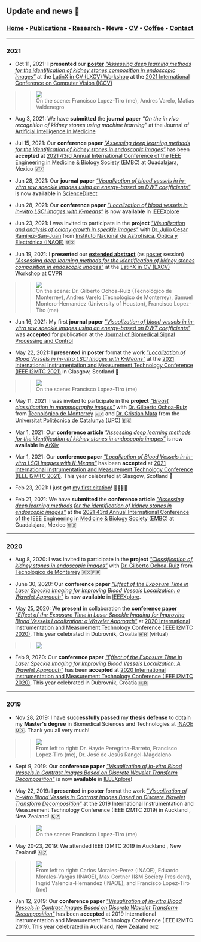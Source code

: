 ## Update and news 📰
###  [Home](/index) • [Publications](/publications) • [Research](/research) • News • [CV](/brief_cv) • [Coffee](/coffee) • [Contact](/contact)

---

### 2021


* Oct 11, 2021: I **presented** our [**poster**](https://github.com/friscolt/friscolt.github.io/blob/main/files/lxai-iccv2021_session.jpeg) [*“Assessing deep learning methods for the identification of kidney stones composition in endoscopic images”*](https://github.com/friscolt/friscolt.github.io/blob/main/files/iccv_2021.jpeg) at the [LatinX in CV (LXCV) Workshop](https://www.latinxinai.org/cvpr-2021-about) at the [2021 International Conference on Computer Vision (ICCV)](https://iccv2021.thecvf.com/home) 

>> ![ ](/images/iccv_2021.jpeg)                                          
>> On the scene: Francisco Lopez-Tiro (me), Andres Varelo, Matias Valdenegro

* Aug 3, 2021: We have **submitted** the **journal paper** *“On the in vivo recognition of kidney stones using machine learning”* at the Journal of [Artificial Intelligence In Medicine](https://www.sciencedirect.com/journal/artificial-intelligence-in-medicine)

* Jul 15, 2021: Our **conference paper** [*"Assessing deep learning methods for the identification of kidney stones in endoscopic images"*](https://arxiv.org/abs/2103.01146) has been **accepted** at [2021 43rd Annual International Conference of the IEEE Engineering in Medicine & Biology Society (EMBC)](https://embc.embs.org/2021/) at Guadalajara, Mexico 🇲🇽

* Jun 28, 2021: Our **journal paper** [*“Visualization of blood vessels in in-vitro raw speckle images using an energy-based on DWT coefficients”*](https://www.sciencedirect.com/science/article/pii/S1746809421004894) is now **available** in [ScienceDirect](https://www.sciencedirect.com/science/article/pii/S1746809421004894)

* Jun 28, 2021: Our **conference paper** [*“Localization of blood vessels in in-vitro LSCI images with K-means”*](https://ieeexplore.ieee.org/document/9460100) is now **available** in [IEEEXplore](https://ieeexplore.ieee.org/document/9460100)

* Jun 23, 2021: I was invited to participate in the **project** [*"Visualization and analysis of colony growth in speckle images"*](/colonygrowth) with [Dr. Julio Cesar Ramírez-San-Juan](https://scholar.google.es/citations?user=xN03bqgAAAAJ&hl=es) from [Instituto Nacional de Astrofísica, Óptica y Electrónica (INAOE)](https://www.inaoep.mx) 🇲🇽

* Jun 19, 2021: I **presented** our [**extended abstract**](https://research.latinxinai.org/papers/cvpr/2021/pdf/6_CameraReady_06.pdf) (as [poster](https://research.latinxinai.org/papers/cvpr/2021/png/6_poster_06.png) session) [*“Assessing deep learning methods for the identification of kidney stones composition in endoscopic images”*](https://research.latinxinai.org/papers/cvpr/2021/pdf/6_CameraReady_06.pdf) at the [LatinX in CV (LXCV) Workshop](https://www.latinxinai.org/cvpr-2021-about) at [CVPR](http://cvpr2021.thecvf.com) 

>> ![ ](/images/lxai.png)                                          
>> On the scene: Dr. Gilberto Ochoa-Ruiz (Tecnológico de Monterrey), Andres Varelo (Tecnológico de Monterrey), Samuel Montero-Hernandez (University of Houston), Francisco Lopez-Tiro (me)

* Jun 16, 2021: My first **journal paper** [*"Visualization of blood vessels in in-vitro raw speckle images using an energy-based on DWT coefficients"*](https://www.sciencedirect.com/science/article/pii/S1746809421004894) was **accepted** for publication at the [Journal of Biomedical Signal Processing and Control](https://www.journals.elsevier.com/biomedical-signal-processing-and-control)

* May 22, 2021: I **presented** in **poster** format the work  [*"Localization of Blood Vessels in in-vitro LSCI Images with K-Means"*](https://ieeexplore.ieee.org/document/9460100) at the [2021 International Instrumentation and Measurement Technology Conference (IEEE I2MTC 2021)](https://i2mtc2021.ieee-ims.org) in Glasgow, Scotland 🏴󠁧󠁢󠁳󠁣󠁴󠁿

>> ![ ](/images/i2mtc2021.jpeg)                                          
>> On the scene: Francisco Lopez-Tiro (me)


* May 11, 2021: I was invited to participate in the **project** [*"Breast classification in mammography images"*](https://friscolt.github.io/mammography) with [Dr. Gilberto Ochoa-Ruiz](https://scholar.google.es/citations?user=DDtiliwAAAAJ&hl=es) from [Tecnológico de Monterrey](http://research.tec.mx/vivo-tec/display/PID_334436)  🇲🇽 and [Dr. Cristian Mata](https://scholar.google.com.mx/citations?user=PXBkuoIAAAAJ&hl=es) from the [Universitat Politècnica de Catalunya (UPC)](https://www.upc.edu/es) 🇪🇸

* Mar 1, 2021: Our **conference article** [*"Assessing deep learning methods for the identification of kidney stones in endoscopic images"*](https://arxiv.org/abs/2103.01146)  is now **available** in [ArXiv](https://arxiv.org/abs/2103.01146)

* Mar 1, 2021: Our **conference paper** [*"Localization of Blood Vessels in in-vitro LSCI Images with K-Means"*](https://ieeexplore.ieee.org/document/9460100) has been **accepted** at [2021 International Instrumentation and Measurement Technology Conference (IEEE I2MTC 2021)](https://i2mtc2021.ieee-ims.org). This year celebrated at Glasgow, Scotland 🏴󠁧󠁢󠁳󠁣󠁴󠁿

* Feb 23, 2021: I just got [my first citation](https://link.springer.com/article/10.1007/s11356-021-12938-2)! 👨🏾‍💻✨

* Feb 21, 2021: We have **submitted** the **conference article** [*"Assessing deep learning methods for the identification of kidney stones in endoscopic images"*](https://arxiv.org/abs/2103.01146) at the [2021 43rd Annual International Conference of the IEEE Engineering in Medicine & Biology Society (EMBC)](https://embc.embs.org/2021/) at Guadalajara, Mexico 🇲🇽


---

### 2020

* Aug 8, 2020: I was invited to participate in the **project** [*"Classification of kidney stones in endoscopic images"*](https://friscolt.github.io/kidneystones) with [Dr. Gilberto Ochoa-Ruiz](https://scholar.google.es/citations?user=DDtiliwAAAAJ&hl=es) from [Tecnológico de Monterrey](http://research.tec.mx/vivo-tec/display/PID_334436) 🇲🇽🇫🇷

* June 30, 2020: Our **conference paper** [*"Effect of the Exposure Time in Laser Speckle Imaging for Improving Blood Vessels Localization: a Wavelet Approach"*](https://ieeexplore.ieee.org/document/9129242) is now **available** in [IEEEXplore](https://ieeexplore.ieee.org/document/9129242).

* May 25, 2020: We **present** in collaboration the **conference paper** [*"Effect of the Exposure Time in Laser Speckle Imaging for Improving Blood Vessels Localization: a Wavelet Approach"*](https://ieeexplore.ieee.org/document/9129242) at [2020 International Instrumentation and Measurement Technology Conference (IEEE I2MTC 2020)](https://i2mtc2020.ieee-ims.org). This year celebrated in Dubrovnik, Croatia 🇭🇷 (virtual)

>> ![ ](/images/i2mtc2020_keynote.jpeg)                                          

* Feb 9, 2020: Our **conference paper** [*"Effect of the Exposure Time in Laser Speckle Imaging for Improving Blood Vessels Localization: A Wavelet Approach"*](https://ieeexplore.ieee.org/document/9129242) has been **accepted** at [2020 International Instrumentation and Measurement Technology Conference (IEEE I2MTC 2020)](https://i2mtc2020.ieee-ims.org). This year celebrated in Dubrovnik, Croatia 🇭🇷 

---

### 2019



* Nov 28, 2019: I have **successfully passed** my **thesis defense** to obtain my **Master's degree** in Biomedical Sciences and Technologies at [INAOE](https://www.inaoep.mx) 🇲🇽. Thank you all very much!

>> ![ ](/images/mc.jpeg)                                          
>> From left to right: Dr. Hayde Peregrina-Barreto, Francisco Lopez-Tiro (me), Dr. José de Jesús Rangel-Magdaleno

* Sept 9, 2019: Our **conference paper** [*"Visualization of in-vitro Blood Vessels in Contrast Images Based on Discrete Wavelet Transform Decomposition"*](https://ieeexplore.ieee.org/document/8827144) is now **available** in [IEEEXplore](https://ieeexplore.ieee.org/document/8827144)!

* May 22, 2019: I **presented** in **poster** format the work [*"Visualization of in-vitro Blood Vessels in Contrast Images Based on Discrete Wavelet Transform Decomposition"*](https://ieeexplore.ieee.org/document/8827144) at the 2019 International Instrumentation and Measurement Technology Conference (IEEE I2MTC 2019) in Auckland , New Zealand! 🇳🇿

>> ![ ](/images/i2mtc-poster.png)    
>> On the scene: Francisco Lopez-Tiro (me)


* May 20-23, 2019: We attended IEEE I2MTC 2019 in Auckland , New Zealand! 🇳🇿

>> ![ ](/images/i2mtc.JPG)                                          
>> From left to right: Carlos Morales-Perez (INAOE), Eduardo Morales-Vargas (INAOE), Max Cortner (I&M Society President), Ingrid Valencia-Hernandez (INAOE), and Francisco Lopez-Tiro (me)

* Jan 12, 2019: Our **conference paper** [*"Visualization of in-vitro Blood Vessels in Contrast Images Based on Discrete Wavelet Transform Decomposition"*](https://ieeexplore.ieee.org/document/8827144) has been **accepted** at 2019 International Instrumentation and Measurement Technology Conference (IEEE I2MTC 2019). This year celebrated in Auckland, New Zealand 🇳🇿

---



